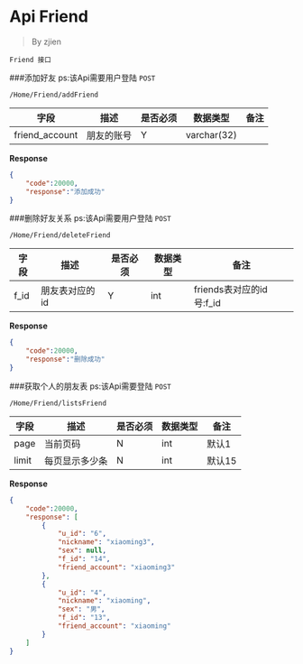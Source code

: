 Api Friend
===
>By zjien

`Friend 接口`

###添加好友
ps:该Api需要用户登陆
`POST`

`/Home/Friend/addFriend`

字段 | 描述 | 是否必须 | 数据类型 | 备注
--------------------- | ----------------- | ----------------- | ---------------------- | ------------------
friend_account | 朋友的账号 | Y | varchar(32) | 

**Response**
```json
{
	"code":20000,
	"response":"添加成功"
}
```



###删除好友关系
ps:该Api需要用户登陆
`POST`

`/Home/Friend/deleteFriend`

字段 | 描述 | 是否必须 | 数据类型 | 备注
--------------------- | ----------------- | ----------------- | ---------------------- | ------------------
f_id | 朋友表对应的id | Y | int | friends表对应的id号:f_id

**Response**
```json
{
	"code":20000,
	"response":"删除成功"
}
```



###获取个人的朋友表
ps:该Api需要登陆
`POST`

`/Home/Friend/listsFriend`

字段 | 描述 | 是否必须 | 数据类型 | 备注
--------------------- | ----------------- | ----------------- | ---------------------- | ------------------
page | 当前页码 | N | int | 默认1
limit | 每页显示多少条 | N | int | 默认15 

**Response**
```json
{
	"code":20000,
	"response": [
		{
            "u_id": "6",
            "nickname": "xiaoming3",
            "sex": null,
            "f_id": "14",
            "friend_account": "xiaoming3"
        },
        {
            "u_id": "4",
            "nickname": "xiaoming",
            "sex": "男",
            "f_id": "13",
            "friend_account": "xiaoming"
        }
	]
}
```


